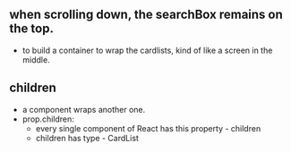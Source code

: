 ## when scrolling down, the searchBox remains on the top.

- to build a container to wrap the cardlists, kind of like a screen in the middle.

## children

- a component wraps another one.
- prop.children:   
  - every single component of React has this property - children
  - children has type - CardList
